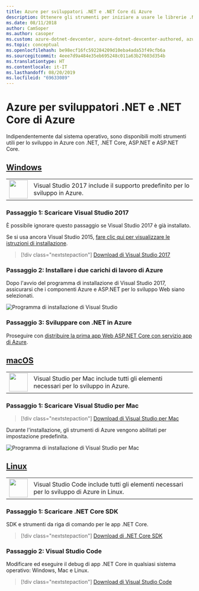 ```yaml
---
title: Azure per sviluppatori .NET e .NET Core di Azure
description: Ottenere gli strumenti per iniziare a usare le librerie .NET di Azure da un ambiente Windows, Linux e Mac.
ms.date: 08/11/2018
author: CamSoper
ms.author: casoper
ms.custom: azure-dotnet-devcenter, azure-dotnet-devcenter-authored, azure-dotnet-devcenter-conceptual, vs-azure
ms.topic: conceptual
ms.openlocfilehash: be98ecf16fc592284209d10eba4ada53f49cfb6a
ms.sourcegitcommit: 4eee7d9a484e35eb695248c011a63b27603d354b
ms.translationtype: HT
ms.contentlocale: it-IT
ms.lasthandoff: 08/20/2019
ms.locfileid: "69633089"
---
```

# <a name="tools-for-net-and-net-core-azure-developers"></a>Azure per sviluppatori .NET e .NET Core di Azure

Indipendentemente dal sistema operativo, sono disponibili molti strumenti utili per lo sviluppo in Azure con .NET, .NET Core, ASP.NET e ASP.NET Core.

## <a name="windowstabwindows"></a>[Windows](#tab/windows)

<table>
  <tr>
    <td width="50">
        <img src="https://docs.microsoft.com/media/logos/logo_vs-ide.svg" width="50" height="50"></img>
    </td>
    <td>
        Visual Studio 2017 include il supporto predefinito per lo sviluppo in Azure.
    </td>
  </tr>
</table>

### <a name="step-1-download-visual-studio-2017"></a>Passaggio 1: Scaricare Visual Studio 2017

È possibile ignorare questo passaggio se Visual Studio 2017 è già installato.

Se si usa ancora Visual Studio 2015,  [fare clic qui per visualizzare le istruzioni di installazione](dotnet-sdk-vs2015-install.md).

> [!div class="nextstepaction"]
> [Download di Visual Studio 2017](https://www.visualstudio.com/downloads/)

### <a name="step-2-install-the-two-azure-workloads"></a>Passaggio 2: Installare i due carichi di lavoro di Azure

Dopo l'avvio del programma di installazione di Visual Studio 2017, assicurarsi che i componenti Azure e ASP.NET per lo sviluppo Web siano selezionati.

![Programma di installazione di Visual Studio](media/dotnet-tools/azure-workloads.png)

### <a name="step-3-develop-with-net-on-azure"></a>Passaggio 3: Sviluppare con .NET in Azure

Proseguire con [distribuire la prima app Web ASP.NET Core con servizio app di Azure](https://docs.microsoft.com/azure/app-service-web/app-service-web-get-started-dotnet).

## <a name="macostabmacos"></a>[macOS](#tab/macos)
<table>
  <tr>
    <td width="50">
        <img src="https://docs.microsoft.com/media/logos/logo_vs-mac.svg" width="50" height="50"></img>
    </td>
    <td>
        Visual Studio per Mac include tutti gli elementi necessari per lo sviluppo in Azure.
    </td>
  </tr>
</table>

### <a name="step-1-download-visual-studio-for-mac"></a>Passaggio 1: Scaricare Visual Studio per Mac

> [!div class="nextstepaction"]
> [Download di Visual Studio per Mac](https://www.visualstudio.com/vs/visual-studio-mac/)

Durante l'installazione, gli strumenti di Azure vengono abilitati per impostazione predefinita.

![Programma di installazione di Visual Studio per Mac](media/dotnet-tools/azure-vsmac.png)

## <a name="linuxtablinux"></a>[Linux](#tab/linux)

<table>
  <tr>
    <td width="50">
        <img src="https://docs.microsoft.com/media/logos/logo_vs-code.svg" width="50" height="50"></img>
    </td>
    <td>
        Visual Studio Code include tutti gli elementi necessari per lo sviluppo di Azure in Linux.
    </td>
  </tr>
</table>

### <a name="step-1-download-the-net-core-sdk"></a>Passaggio 1: Scaricare .NET Core SDK

SDK e strumenti da riga di comando per le app .NET Core.

> [!div class="nextstepaction"]
> [Download di .NET Core SDK](https://www.microsoft.com/net/core)

### <a name="step-2-visual-studio-code"></a>Passaggio 2: Visual Studio Code

Modificare ed eseguire il debug di app .NET Core in qualsiasi sistema operativo: Windows, Mac e Linux.

> [!div class="nextstepaction"]
> [Download di Visual Studio Code](https://code.visualstudio.com)
